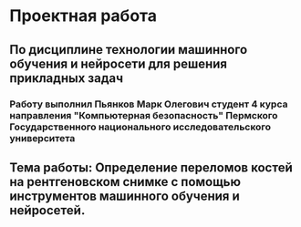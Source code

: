 # Проектная работа 

## По дисциплине технологии машинного обучения и нейросети для решения прикладных задач

### Работу выполнил Пьянков Марк Олегович студент 4 курса направления "Компьютерная безопасность" Пермского Государственного национального исследовательского университета

## Тема работы: Определение переломов костей на рентгеновском снимке с помощью инструментов машинного обучения и нейросетей. 
